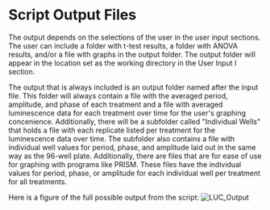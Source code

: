 # Script Output Files

The output depends on the selections of the user in the user input sections. The user can include a folder with t-test results, a folder with ANOVA results, and/or a file with graphs in the output folder. The output folder will appear in the location set as the working directory in the User Input I section. 

The output that is always included is an output folder named after the input file. This folder will always contain a file with the averaged period, amplitude, and phase of each treatment and a file with averaged luminescence data for each treatment over time for the user's graphing concenience. Additionally, there will be a subfolder called "Individual Wells" that holds a file with each replicate listed per treatment for the luminescence data over time. The subfolder also contains a file with individual well values for period, phase, and amplitude laid out in the same way as the 96-well plate. Additionally, there are files that are for ease of use for graphing with programs like PRISM. These files have the individual values for period, phase, or amplitude for each individual well per treatment for all treatments. 

Here is a figure of the full possible output from the script: 
![LUC_Output](https://github.com/user-attachments/assets/48f8454f-3863-489a-b370-1a63d616ff78)
